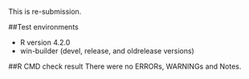 This is re-submission.

##Test environments
* R version 4.2.0
* win-builder (devel, release, and oldrelease versions)

##R CMD check result
There were no ERRORs, WARNINGs and Notes.
